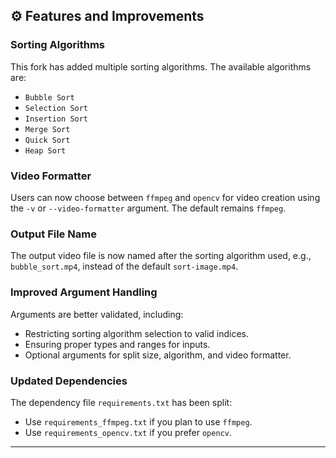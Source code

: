 ## ⚙️ Features and Improvements
### Sorting Algorithms
This fork has added multiple sorting algorithms. The available algorithms are:
- `Bubble Sort`
- `Selection Sort`
- `Insertion Sort`
- `Merge Sort`
- `Quick Sort`
- `Heap Sort`

### Video Formatter
Users can now choose between `ffmpeg` and `opencv` for video creation using the `-v` or `--video-formatter` argument. The default remains `ffmpeg`.

### Output File Name
The output video file is now named after the sorting algorithm used, e.g., `bubble_sort.mp4`, instead of the default `sort-image.mp4`.

### Improved Argument Handling
Arguments are better validated, including:
- Restricting sorting algorithm selection to valid indices.
- Ensuring proper types and ranges for inputs.
- Optional arguments for split size, algorithm, and video formatter.

### Updated Dependencies
The dependency file `requirements.txt` has been split:
- Use `requirements_ffmpeg.txt` if you plan to use `ffmpeg`.
- Use `requirements_opencv.txt` if you prefer `opencv`.

---

